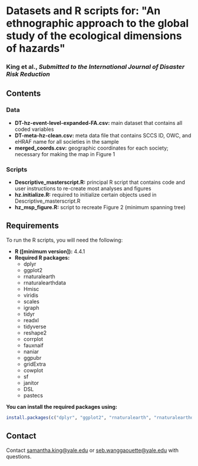 # **Datasets and R scripts for: "An ethnographic approach to the global study of the ecological dimensions of hazards"**
### **King et al., *Submitted to the International Journal of Disaster Risk Reduction***


## **Contents**
  ### **Data**
  - **DT-hz-event-level-expanded-FA.csv:** main dataset that contains all coded variables
  - **DT-meta-hz-clean.csv:** meta data file that contains SCCS ID, OWC, and eHRAF name for all societies in the sample
  - **merged_coords.csv:** geographic coordinates for each society; necessary for making the map in Figure 1
  ### **Scripts**
  - **Descriptive_masterscript.R:** principal R script that contains code and user instructions to re-create most analyses and figures
  - **hz.initialize.R:** required to initialize certain objects used in Descriptive_masterscript.R
  - **hz_msp_figure.R:** script to recreate Figure 2 (minimum spanning tree)

## **Requirements**
To run the R scripts, you will need the following:
- **R ([minimum version]):** 4.4.1
- **Required R packages:**
    - dplyr
    - ggplot2
    - rnaturalearth
    - rnaturalearthdata
    - Hmisc
    - viridis
    - scales
    - igraph
    - tidyr
    - readxl
    - tidyverse
    - reshape2
    - corrplot
    - fauxnaif
    - naniar
    - ggpubr
    - gridExtra
    - cowplot
    - sf
    - janitor
    - DSL
    - pastecs
  
**You can install the required packages using:**
```r
install.packages(c("dplyr", "ggplot2", "rnaturalearth", "rnaturalearthdata", "Hmisc", "viridis", "scales", "igraph", "tidyr", "readxl", "tidyverse", "reshape2", "corrplot", "fauxnaif", "naniar", "ggpubr", "gridExtra", "cowplot", "sf", "janitor", "DSL", "pastecs"))
```

## **Contact**
Contact samantha.king@yale.edu or seb.wanggaouette@yale.edu with questions. 
